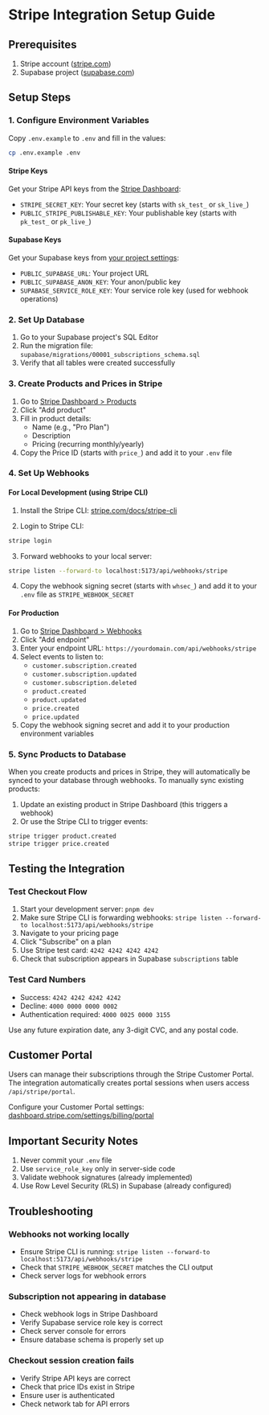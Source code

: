 # Stripe Integration Setup Guide

## Prerequisites

1. Stripe account ([stripe.com](https://stripe.com))
2. Supabase project ([supabase.com](https://supabase.com))

## Setup Steps

### 1. Configure Environment Variables

Copy `.env.example` to `.env` and fill in the values:

```bash
cp .env.example .env
```

#### Stripe Keys

Get your Stripe API keys from the [Stripe Dashboard](https://dashboard.stripe.com/apikeys):

- `STRIPE_SECRET_KEY`: Your secret key (starts with `sk_test_` or `sk_live_`)
- `PUBLIC_STRIPE_PUBLISHABLE_KEY`: Your publishable key (starts with `pk_test_` or `pk_live_`)

#### Supabase Keys

Get your Supabase keys from [your project settings](https://app.supabase.com/project/_/settings/api):

- `PUBLIC_SUPABASE_URL`: Your project URL
- `PUBLIC_SUPABASE_ANON_KEY`: Your anon/public key
- `SUPABASE_SERVICE_ROLE_KEY`: Your service role key (used for webhook operations)

### 2. Set Up Database

1. Go to your Supabase project's SQL Editor
2. Run the migration file: `supabase/migrations/00001_subscriptions_schema.sql`
3. Verify that all tables were created successfully

### 3. Create Products and Prices in Stripe

1. Go to [Stripe Dashboard > Products](https://dashboard.stripe.com/products)
2. Click "Add product"
3. Fill in product details:
   - Name (e.g., "Pro Plan")
   - Description
   - Pricing (recurring monthly/yearly)
4. Copy the Price ID (starts with `price_`) and add it to your `.env` file

### 4. Set Up Webhooks

#### For Local Development (using Stripe CLI)

1. Install the Stripe CLI: [stripe.com/docs/stripe-cli](https://stripe.com/docs/stripe-cli)

2. Login to Stripe CLI:
```bash
stripe login
```

3. Forward webhooks to your local server:
```bash
stripe listen --forward-to localhost:5173/api/webhooks/stripe
```

4. Copy the webhook signing secret (starts with `whsec_`) and add it to your `.env` file as `STRIPE_WEBHOOK_SECRET`

#### For Production

1. Go to [Stripe Dashboard > Webhooks](https://dashboard.stripe.com/webhooks)
2. Click "Add endpoint"
3. Enter your endpoint URL: `https://yourdomain.com/api/webhooks/stripe`
4. Select events to listen to:
   - `customer.subscription.created`
   - `customer.subscription.updated`
   - `customer.subscription.deleted`
   - `product.created`
   - `product.updated`
   - `price.created`
   - `price.updated`
5. Copy the webhook signing secret and add it to your production environment variables

### 5. Sync Products to Database

When you create products and prices in Stripe, they will automatically be synced to your database through webhooks. To manually sync existing products:

1. Update an existing product in Stripe Dashboard (this triggers a webhook)
2. Or use the Stripe CLI to trigger events:
```bash
stripe trigger product.created
stripe trigger price.created
```

## Testing the Integration

### Test Checkout Flow

1. Start your development server: `pnpm dev`
2. Make sure Stripe CLI is forwarding webhooks: `stripe listen --forward-to localhost:5173/api/webhooks/stripe`
3. Navigate to your pricing page
4. Click "Subscribe" on a plan
5. Use Stripe test card: `4242 4242 4242 4242`
6. Check that subscription appears in Supabase `subscriptions` table

### Test Card Numbers

- Success: `4242 4242 4242 4242`
- Decline: `4000 0000 0000 0002`
- Authentication required: `4000 0025 0000 3155`

Use any future expiration date, any 3-digit CVC, and any postal code.

## Customer Portal

Users can manage their subscriptions through the Stripe Customer Portal. The integration automatically creates portal sessions when users access `/api/stripe/portal`.

Configure your Customer Portal settings: [dashboard.stripe.com/settings/billing/portal](https://dashboard.stripe.com/settings/billing/portal)

## Important Security Notes

1. Never commit your `.env` file
2. Use `service_role_key` only in server-side code
3. Validate webhook signatures (already implemented)
4. Use Row Level Security (RLS) in Supabase (already configured)

## Troubleshooting

### Webhooks not working locally

- Ensure Stripe CLI is running: `stripe listen --forward-to localhost:5173/api/webhooks/stripe`
- Check that `STRIPE_WEBHOOK_SECRET` matches the CLI output
- Check server logs for webhook errors

### Subscription not appearing in database

- Check webhook logs in Stripe Dashboard
- Verify Supabase service role key is correct
- Check server console for errors
- Ensure database schema is properly set up

### Checkout session creation fails

- Verify Stripe API keys are correct
- Check that price IDs exist in Stripe
- Ensure user is authenticated
- Check network tab for API errors
